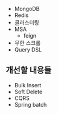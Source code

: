
- MongoDB
- Redis
- 클러스터링 
- MSA 
	- feign
- 무한 스크롤
- Query DSL
## 개선할 내용들
- Bulk Insert
- Soft Delete
- CQRS
- Spring batch


